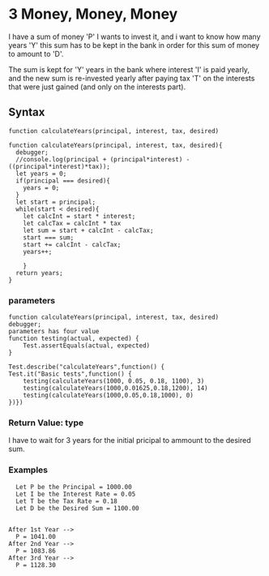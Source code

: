 # 3 Money, Money, Money
I have a sum of money 'P' I wants to invest it, and i want to know how many years 'Y' this sum has to be kept in the bank in order for this sum of money to amount to 'D'.

The sum is kept for 'Y' years in the bank where interest 'I' is paid yearly, and the new sum is re-invested yearly after paying tax 'T' on the interests that were just gained (and only on the interests part).

## Syntax
```
function calculateYears(principal, interest, tax, desired)

function calculateYears(principal, interest, tax, desired){
  debugger;
  //console.log(principal + (principal*interest) - ((principal*interest)*tax));
  let years = 0;
  if(principal === desired){
    years = 0;
  }
  let start = principal;
  while(start < desired){
    let calcInt = start * interest;
    let calcTax = calcInt * tax
    let sum = start + calcInt - calcTax;
    start === sum;
    start += calcInt - calcTax;
    years++;
  
    }
  return years;
}
```
### parameters
```
function calculateYears(principal, interest, tax, desired)
debugger;
parameters has four value
function testing(actual, expected) {
    Test.assertEquals(actual, expected)
}

Test.describe("calculateYears",function() {
Test.it("Basic tests",function() { 
    testing(calculateYears(1000, 0.05, 0.18, 1100), 3)
    testing(calculateYears(1000,0.01625,0.18,1200), 14)
    testing(calculateYears(1000,0.05,0.18,1000), 0)
})})

```
### Return Value: type
I have to wait for 3 years for the initial pricipal to ammount to the desired sum.

### Examples
```
  Let P be the Principal = 1000.00      
  Let I be the Interest Rate = 0.05      
  Let T be the Tax Rate = 0.18      
  Let D be the Desired Sum = 1100.00


After 1st Year -->
  P = 1041.00
After 2nd Year -->
  P = 1083.86
After 3rd Year -->
  P = 1128.30
  ```
